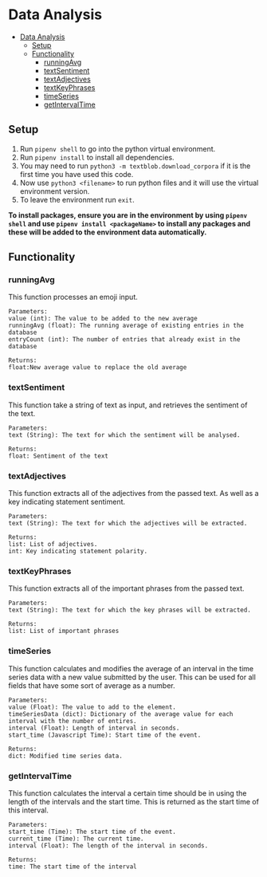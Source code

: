 # Data Analysis

- [Data Analysis](#data-analysis)
  - [Setup](#setup)
  - [Functionality](#functionality)
    - [runningAvg](#runningavg)
    - [textSentiment](#textsentiment)
    - [textAdjectives](#textadjectives)
    - [textKeyPhrases](#textkeyphrases)
    - [timeSeries](#timeseries)
    - [getIntervalTime](#getintervaltime)

## Setup

1. Run `pipenv shell` to go into the python virtual environment.
2. Run `pipenv install` to install all dependencies.
3. You may need to run `python3 -m textblob.download_corpora` if it is the first time you have used this code.
4. Now use `python3 <filename>` to run python files and it will use the virtual environment version.
5. To leave the environment run `exit`.

**To install packages, ensure you are in the environment by using `pipenv shell` and use `pipenv install <packageName>` to install any packages and these will be added to the environment data automatically.**

<!-- For RAKE
pip install rake-nltk

(If you would rather use github)
git clone https://github.com/csurfer/rake-nltk.git
python rake-nltk/setup.py install

(If you get stopwords error)
python -c "import nltk; nltk.download('stopwords')"


For TextBlob
pip install -U textblob
python -m textblob.download_corpora

(If you would rather use github)
git clone https://github.com/sloria/TextBlob.git -->

## Functionality

### runningAvg

This function processes an emoji input.

    Parameters:
    value (int): The value to be added to the new average
    runningAvg (float): The running average of existing entries in the database
    entryCount (int): The number of entries that already exist in the database

    Returns:
    float:New average value to replace the old average

### textSentiment

This function take a string of text as input, and retrieves the sentiment of the text.

    Parameters:
    text (String): The text for which the sentiment will be analysed.

    Returns:
    float: Sentiment of the text

### textAdjectives

This function extracts all of the adjectives from the passed text. As well as a key indicating statement sentiment.

    Parameters:
    text (String): The text for which the adjectives will be extracted.

    Returns:
    list: List of adjectives.
    int: Key indicating statement polarity.

### textKeyPhrases

This function extracts all of the important phrases from the passed text.

    Parameters:
    text (String): The text for which the key phrases will be extracted.

    Returns:
    list: List of important phrases

### timeSeries

This function calculates and modifies the average of an interval in the time series data
with a new value submitted by the user. This can be used for all fields that have some
sort of average as a number.

    Parameters:
    value (Float): The value to add to the element.
    timeSeriesData (dict): Dictionary of the average value for each interval with the number of entires.
    interval (Float): Length of interval in seconds.
    start_time (Javascript Time): Start time of the event.

    Returns:
    dict: Modified time series data.

### getIntervalTime

This function calculates the interval a certain time should be in using the length of the
intervals and the start time. This is returned as the start time of this interval.

    Parameters:
    start_time (Time): The start time of the event.
    current_time (Time): The current time.
    interval (Float): The length of the interval in seconds.

    Returns:
    time: The start time of the interval

